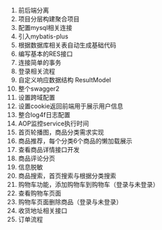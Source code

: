 1. 前后端分离
2. 项目分层构建聚合项目
3. 配置mysql相关连接
4. 引入mybatis-plus
5. 根据数据库相关表自动生成基础代码
6. 编写基本的RES接口
7. 连接简单的事务
8. 登录相关流程
9. 自定义响应数据结构 ResultModel
10. 整个swagger2
11. 设置跨域配置
12. 设置cookie返回前端用于展示用户信息
13. 整合log4f日志配置
14. AOP监控service执行时间
15. 首页轮播图，商品分类需求实现
16. 商品推荐，每个分类6个商品的懒加载展示
17. 查看商品详情接口开发
18. 商品评论分页
19. 信息脱敏
20. 商品搜索，首页搜索与根据分类搜索
21. 购物车功能，添加购物车到购物车（登录与未登录）
22. 查看购物车页面
23. 购物车页面删除商品（登录与未登录）
24. 收货地址相关接口
25. 订单流程


